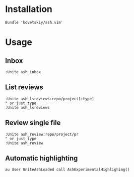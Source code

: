 Installation
============

```
Bundle 'kovetskiy/ash.vim'
```

Usage
=====

## Inbox

```
:Unite ash_inbox
```

## List reviews

```
:Unite ash_lsreviews:repo/project[:type]
" or just type
:Unite ash_lsreviews
```

## Review single file

```
:Unite ash_review:repo/project/pr
" or just type
:Unite ash_review
```

## Automatic highlighting

```viml
au User UniteAshLoaded call AshExperimentalHighlighing()
```
